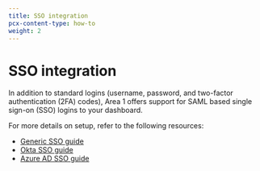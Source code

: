 ```yaml
---
title: SSO integration
pcx-content-type: how-to
weight: 2
---
```


# SSO integration

In addition to standard logins (username, password, and two-factor authentication (2FA) codes), Area 1 offers support for SAML based single sign-on (SSO) logins to your dashboard. 

For more details on setup, refer to the following resources:
- [Generic SSO guide](/email-security/static/Configure_SAML_SSO.pdf)
- [Okta SSO guide](/email-security/static/Deployment_and_Configuration_Guide_Okta_Integration.pdf)
- [Azure AD SSO guide](/email-security/static/Configure_SAML_SSO_with_Azure_AD.pdf)
